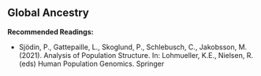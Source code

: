 ## Global Ancestry

**Recommended Readings:**
- Sjödin, P., Gattepaille, L., Skoglund, P., Schlebusch, C., Jakobsson, M. (2021). Analysis of Population Structure. In: Lohmueller, K.E., Nielsen, R. (eds) Human Population Genomics. Springer

